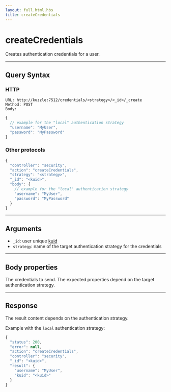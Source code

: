 ```yaml
---
layout: full.html.hbs
title: createCredentials
---
```


# createCredentials

<SinceBadge version="1.0.0" />

Creates authentication credentials for a user.

---

## Query Syntax

### HTTP

```http
URL: http://kuzzle:7512/credentials/<strategy>/<_id>/_create
Method: POST
Body:
```

```js
{
  // example for the "local" authentication strategy
  "username": "MyUser",
  "password": "MyPassword"
}
```

### Other protocols

```js
{
  "controller": "security",
  "action": "createCredentials",
  "strategy": "<strategy>",
  "_id": "<kuid>",
  "body": {
    // example for the "local" authentication strategy
    "username": "MyUser",
    "password": "MyPassword"
  }
}
```

---

## Arguments

- `_id`: user unique [kuid](/core/1/guide/guides/essentials/user-authentication/#kuzzle-user-identifier-kuid)
- `strategy`: name of the target authentication strategy for the credentials

---

## Body properties

The credentials to send. The expected properties depend on the target authentication strategy.

---

## Response

The result content depends on the authentication strategy.

Example with the `local` authentication strategy:

```javascript
{
  "status": 200,
  "error": null,
  "action": "createCredentials",
  "controller": "security",
  "_id": "<kuid>",
  "result": {
    "username": "MyUser",
    "kuid": "<kuid>"
  }
}
```
